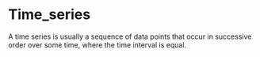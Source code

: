 # Time_series
A time series is usually a sequence of data points that occur in successive order over some time, where the time interval is equal.
